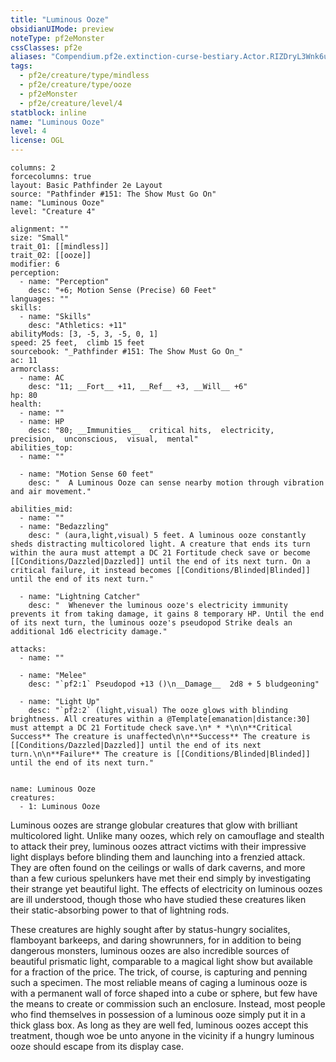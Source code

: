 ```yaml
---
title: "Luminous Ooze"
obsidianUIMode: preview
noteType: pf2eMonster
cssClasses: pf2e
aliases: "Compendium.pf2e.extinction-curse-bestiary.Actor.RIZDryL3Wnk6ucks" 
tags:
  - pf2e/creature/type/mindless
  - pf2e/creature/type/ooze
  - pf2eMonster
  - pf2e/creature/level/4
statblock: inline
name: "Luminous Ooze"
level: 4
license: OGL
---
```


```statblock
columns: 2
forcecolumns: true
layout: Basic Pathfinder 2e Layout
source: "Pathfinder #151: The Show Must Go On"
name: "Luminous Ooze"
level: "Creature 4"

alignment: ""
size: "Small"
trait_01: [[mindless]]
trait_02: [[ooze]]
modifier: 6
perception:
  - name: "Perception"
    desc: "+6; Motion Sense (Precise) 60 Feet"
languages: ""
skills:
  - name: "Skills"
    desc: "Athletics: +11"
abilityMods: [3, -5, 3, -5, 0, 1]
speed: 25 feet,  climb 15 feet
sourcebook: "_Pathfinder #151: The Show Must Go On_"
ac: 11
armorclass:
  - name: AC
    desc: "11; __Fort__ +11, __Ref__ +3, __Will__ +6"
hp: 80
health:
  - name: ""
  - name: HP
    desc: "80; __Immunities__  critical hits,  electricity,  precision,  unconscious,  visual,  mental"
abilities_top:
  - name: ""

  - name: "Motion Sense 60 feet"
    desc: "  A Luminous Ooze can sense nearby motion through vibration and air movement."

abilities_mid:
  - name: ""
  - name: "Bedazzling"
    desc: " (aura,light,visual) 5 feet. A luminous ooze constantly sheds distracting multicolored light. A creature that ends its turn within the aura must attempt a DC 21 Fortitude check save or become [[Conditions/Dazzled|Dazzled]] until the end of its next turn. On a critical failure, it instead becomes [[Conditions/Blinded|Blinded]] until the end of its next turn."

  - name: "Lightning Catcher"
    desc: "  Whenever the luminous ooze's electricity immunity prevents it from taking damage, it gains 8 temporary HP. Until the end of its next turn, the luminous ooze's pseudopod Strike deals an additional 1d6 electricity damage."

attacks:
  - name: ""

  - name: "Melee"
    desc: "`pf2:1` Pseudopod +13 ()\n__Damage__  2d8 + 5 bludgeoning"

  - name: "Light Up"
    desc: "`pf2:2` (light,visual) The ooze glows with blinding brightness. All creatures within a @Template[emanation|distance:30] must attempt a DC 21 Fortitude check save.\n* * *\n\n**Critical Success** The creature is unaffected\n\n**Success** The creature is [[Conditions/Dazzled|Dazzled]] until the end of its next turn.\n\n**Failure** The creature is [[Conditions/Blinded|Blinded]] until the end of its next turn."
 
```

```encounter-table
name: Luminous Ooze
creatures:
  - 1: Luminous Ooze
```



Luminous oozes are strange globular creatures that glow with brilliant multicolored light. Unlike many oozes, which rely on camouflage and stealth to attack their prey, luminous oozes attract victims with their impressive light displays before blinding them and launching into a frenzied attack. They are often found on the ceilings or walls of dark caverns, and more than a few curious spelunkers have met their end simply by investigating their strange yet beautiful light. The effects of electricity on luminous oozes are ill understood, though those who have studied these creatures liken their static-absorbing power to that of lightning rods.

These creatures are highly sought after by status-hungry socialites, flamboyant barkeeps, and daring showrunners, for in addition to being dangerous monsters, luminous oozes are also incredible sources of beautiful prismatic light, comparable to a magical light show but available for a fraction of the price. The trick, of course, is capturing and penning such a specimen. The most reliable means of caging a luminous ooze is with a permanent wall of force shaped into a cube or sphere, but few have the means to create or commission such an enclosure. Instead, most people who find themselves in possession of a luminous ooze simply put it in a thick glass box. As long as they are well fed, luminous oozes accept this treatment, though woe be unto anyone in the vicinity if a hungry luminous ooze should escape from its display case.

